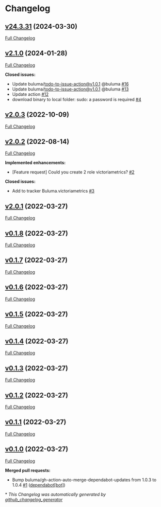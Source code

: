# Changelog

## [v24.3.31](https://github.com/buluma/ansible-role-victoriametrics/tree/v24.3.31) (2024-03-30)

[Full Changelog](https://github.com/buluma/ansible-role-victoriametrics/compare/v2.1.0...v24.3.31)

## [v2.1.0](https://github.com/buluma/ansible-role-victoriametrics/tree/v2.1.0) (2024-01-28)

[Full Changelog](https://github.com/buluma/ansible-role-victoriametrics/compare/v2.0.3...v2.1.0)

**Closed issues:**

- Update buluma/todo-to-issue-action@v1.0.1 @buluma [\#16](https://github.com/buluma/ansible-role-victoriametrics/issues/16)
- Update buluma/todo-to-issue-action@v1.0.1 @buluma [\#13](https://github.com/buluma/ansible-role-victoriametrics/issues/13)
- Update action [\#12](https://github.com/buluma/ansible-role-victoriametrics/issues/12)
- download binary to local folder: sudo: a password is required [\#4](https://github.com/buluma/ansible-role-victoriametrics/issues/4)

## [v2.0.3](https://github.com/buluma/ansible-role-victoriametrics/tree/v2.0.3) (2022-10-09)

[Full Changelog](https://github.com/buluma/ansible-role-victoriametrics/compare/v2.0.2...v2.0.3)

## [v2.0.2](https://github.com/buluma/ansible-role-victoriametrics/tree/v2.0.2) (2022-08-14)

[Full Changelog](https://github.com/buluma/ansible-role-victoriametrics/compare/v2.0.1...v2.0.2)

**Implemented enhancements:**

- \[Feature request\] Could you create 2 role victoriametrics? [\#2](https://github.com/buluma/ansible-role-victoriametrics/issues/2)

**Closed issues:**

- Add to tracker Buluma.victoriametrics [\#3](https://github.com/buluma/ansible-role-victoriametrics/issues/3)

## [v2.0.1](https://github.com/buluma/ansible-role-victoriametrics/tree/v2.0.1) (2022-03-27)

[Full Changelog](https://github.com/buluma/ansible-role-victoriametrics/compare/v0.1.8...v2.0.1)

## [v0.1.8](https://github.com/buluma/ansible-role-victoriametrics/tree/v0.1.8) (2022-03-27)

[Full Changelog](https://github.com/buluma/ansible-role-victoriametrics/compare/v0.1.7...v0.1.8)

## [v0.1.7](https://github.com/buluma/ansible-role-victoriametrics/tree/v0.1.7) (2022-03-27)

[Full Changelog](https://github.com/buluma/ansible-role-victoriametrics/compare/v0.1.6...v0.1.7)

## [v0.1.6](https://github.com/buluma/ansible-role-victoriametrics/tree/v0.1.6) (2022-03-27)

[Full Changelog](https://github.com/buluma/ansible-role-victoriametrics/compare/v0.1.5...v0.1.6)

## [v0.1.5](https://github.com/buluma/ansible-role-victoriametrics/tree/v0.1.5) (2022-03-27)

[Full Changelog](https://github.com/buluma/ansible-role-victoriametrics/compare/v0.1.4...v0.1.5)

## [v0.1.4](https://github.com/buluma/ansible-role-victoriametrics/tree/v0.1.4) (2022-03-27)

[Full Changelog](https://github.com/buluma/ansible-role-victoriametrics/compare/v0.1.3...v0.1.4)

## [v0.1.3](https://github.com/buluma/ansible-role-victoriametrics/tree/v0.1.3) (2022-03-27)

[Full Changelog](https://github.com/buluma/ansible-role-victoriametrics/compare/v0.1.2...v0.1.3)

## [v0.1.2](https://github.com/buluma/ansible-role-victoriametrics/tree/v0.1.2) (2022-03-27)

[Full Changelog](https://github.com/buluma/ansible-role-victoriametrics/compare/v0.1.1...v0.1.2)

## [v0.1.1](https://github.com/buluma/ansible-role-victoriametrics/tree/v0.1.1) (2022-03-27)

[Full Changelog](https://github.com/buluma/ansible-role-victoriametrics/compare/v0.1.0...v0.1.1)

## [v0.1.0](https://github.com/buluma/ansible-role-victoriametrics/tree/v0.1.0) (2022-03-27)

[Full Changelog](https://github.com/buluma/ansible-role-victoriametrics/compare/8f34631736a713fbd9f5938d52dde8eae157db3e...v0.1.0)

**Merged pull requests:**

- Bump buluma/gh-action-auto-merge-dependabot-updates from 1.0.3 to 1.0.4 [\#1](https://github.com/buluma/ansible-role-victoriametrics/pull/1) ([dependabot[bot]](https://github.com/apps/dependabot))



\* *This Changelog was automatically generated by [github_changelog_generator](https://github.com/github-changelog-generator/github-changelog-generator)*

